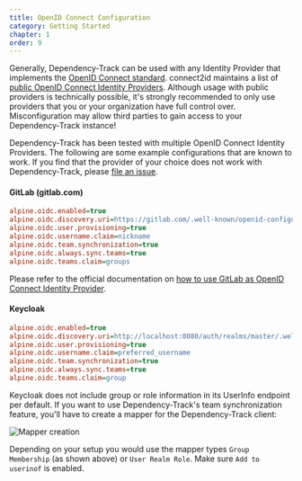 ```yaml
---
title: OpenID Connect Configuration
category: Getting Started
chapter: 1
order: 9
---
```


Generally, Dependency-Track can be used with any Identity Provider that implements the [OpenID Connect standard](https://openid.net/connect/).
connect2id maintains a list of [public OpenID Connect Identity Providers](https://connect2id.com/products/nimbus-oauth-openid-connect-sdk/openid-connect-providers).
Although usage with public providers is technically possible, it's strongly recommended to only use providers
that you or your organization have full control over. Misconfiguration may allow third parties to gain access to
your Dependency-Track instance!

Dependency-Track has been tested with multiple OpenID Connect Identity Providers. The following are
some example configurations that are known to work. If you find that the provider of your choice does not work
with Dependency-Track, please [file an issue](https://github.com/DependencyTrack/dependency-track/issues).

#### GitLab (gitlab.com)

```ini
alpine.oidc.enabled=true
alpine.oidc.discovery.uri=https://gitlab.com/.well-known/openid-configuration
alpine.oidc.user.provisioning=true
alpine.oidc.username.claim=nickname
alpine.oidc.team.synchronization=true
alpine.oidc.always.sync.teams=true
alpine.oidc.teams.claim=groups
```

Please refer to the official documentation on [how to use GitLab as OpenID Connect Identity Provider](https://docs.gitlab.com/ee/integration/openid_connect_provider.html).

#### Keycloak

```ini
alpine.oidc.enabled=true
alpine.oidc.discovery.uri=http://localhost:8080/auth/realms/master/.well-known/openid-configuration
alpine.oidc.user.provisioning=true
alpine.oidc.username.claim=preferred_username
alpine.oidc.team.synchronization=true
alpine.oidc.always.sync.teams=true
alpine.oidc.teams.claim=group
```

Keycloak does not include group or role information in its UserInfo endpoint per default. If you want to use 
Dependency-Track's team synchronization feature, you'll have to create a mapper for the Dependency-Track client:

![Mapper creation](/images/screenshots/oidc-keycloak-groups-mapping.png)

Depending on your setup you would use the mapper types `Group Membership` (as shown above) or `User Realm Role`.
Make sure `Add to userinof` is enabled.
